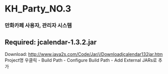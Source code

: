 # KH_Party_NO.3
### 만화카페 사용자, 관리자 시스템


## Required: jcalendar-1.3.2.jar
Download: http://www.java2s.com/Code/Jar/j/Downloadjcalendar132jar.htm   
Project명 우클릭 - Build Path - Configure Build Path - Add External JARs로 추가

